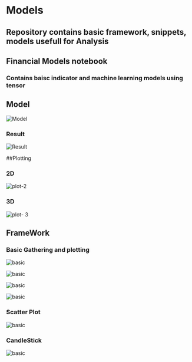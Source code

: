# Models

## Repository contains basic framework, snippets, models usefull for Analysis

## Financial Models notebook

### Contains baisc indicator and machine learning models using tensor

## Model

![Model](./Screenshots/Models/Screenshot(4).png)

### Result

![Result](Screenshots/Models/Screenshot(5).png)

##Plotting

### 2D

![plot-2](Screenshots/plotting/Screenshot(4).png)

### 3D

![plot- 3](Screenshots/plotting/Screenshot(5).png)

## FrameWork

### Basic Gathering and plotting

![basic](Screenshots/framework/Screenshot(4).png)

![basic](Screenshots/framework/Screenshot(5).png)

![basic](Screenshots/framework/Screenshot(6).png)

![basic](Screenshots/framework/Screenshot(7).png)

### Scatter Plot

![basic](Screenshots/framework/Screenshot(8).png)

### CandleStick

![basic](Screenshots/framework/Screenshot(9).png)

